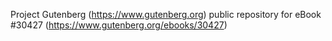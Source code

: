 Project Gutenberg (https://www.gutenberg.org) public repository for eBook #30427 (https://www.gutenberg.org/ebooks/30427)
